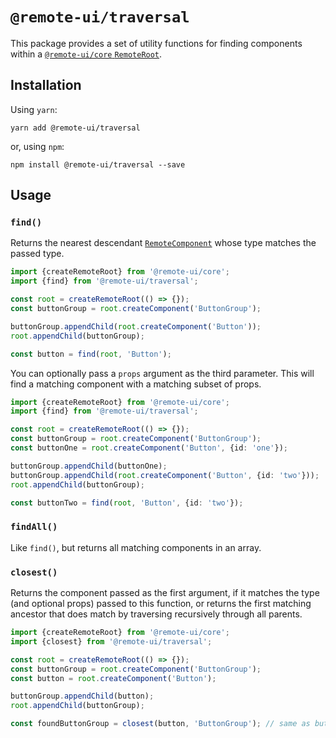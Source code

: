 # `@remote-ui/traversal`

This package provides a set of utility functions for finding components within a [`@remote-ui/core` `RemoteRoot`](../core#remoteroot).

## Installation

Using `yarn`:

```
yarn add @remote-ui/traversal
```

or, using `npm`:

```
npm install @remote-ui/traversal --save
```

## Usage

### `find()`

Returns the nearest descendant [`RemoteComponent`](../core#remotecomponent) whose type matches the passed type.

```ts
import {createRemoteRoot} from '@remote-ui/core';
import {find} from '@remote-ui/traversal';

const root = createRemoteRoot(() => {});
const buttonGroup = root.createComponent('ButtonGroup');

buttonGroup.appendChild(root.createComponent('Button'));
root.appendChild(buttonGroup);

const button = find(root, 'Button');
```

You can optionally pass a `props` argument as the third parameter. This will find a matching component with a matching subset of props.

```ts
import {createRemoteRoot} from '@remote-ui/core';
import {find} from '@remote-ui/traversal';

const root = createRemoteRoot(() => {});
const buttonGroup = root.createComponent('ButtonGroup');
const buttonOne = root.createComponent('Button', {id: 'one'});

buttonGroup.appendChild(buttonOne);
buttonGroup.appendChild(root.createComponent('Button', {id: 'two'}));
root.appendChild(buttonGroup);

const buttonTwo = find(root, 'Button', {id: 'two'});
```

### `findAll()`

Like `find()`, but returns all matching components in an array.

### `closest()`

Returns the component passed as the first argument, if it matches the type (and optional props) passed to this function, or returns the first matching ancestor that does match by traversing recursively through all parents.

```ts
import {createRemoteRoot} from '@remote-ui/core';
import {closest} from '@remote-ui/traversal';

const root = createRemoteRoot(() => {});
const buttonGroup = root.createComponent('ButtonGroup');
const button = root.createComponent('Button');

buttonGroup.appendChild(button);
root.appendChild(buttonGroup);

const foundButtonGroup = closest(button, 'ButtonGroup'); // same as buttonGroup
```
